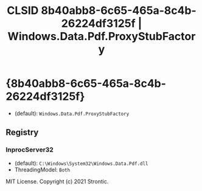 ﻿---
title: "CLSID 8b40abb8-6c65-465a-8c4b-26224df3125f | Windows.Data.Pdf.ProxyStubFactory"
excerpt: What is COM-Object CLSID 8b40abb8-6c65-465a-8c4b-26224df3125f?
---

# {8b40abb8-6c65-465a-8c4b-26224df3125f}

* (default): `Windows.Data.Pdf.ProxyStubFactory`

## Registry


### InprocServer32

* (default): `C:\Windows\System32\Windows.Data.Pdf.dll`
* ThreadingModel: `Both`

MIT License. Copyright (c) 2021 Strontic.


